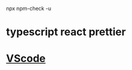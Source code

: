 npx npm-check -u

# typescript react prettier


# [VScode](https://vscode.dev/profile/github/178f750538570c7770d36b5a4b3b1d76)

